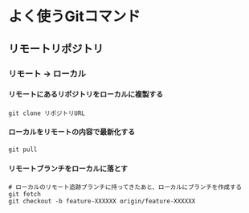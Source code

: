 # よく使うGitコマンド
## リモートリポジトリ
### リモート -> ローカル
#### リモートにあるリポジトリをローカルに複製する

```bash:
git clone リポジトリURL
```

#### ローカルをリモートの内容で最新化する

```bash:
git pull
```

#### リモートブランチをローカルに落とす

```bash:
# ローカルのリモート追跡ブランチに持ってきたあと、ローカルにブランチを作成する
git fetch
git checkout -b feature-XXXXXX origin/feature-XXXXXX
```
